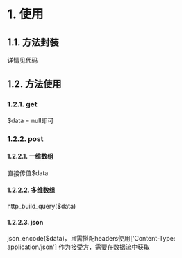 # 1. 使用
## 1.1. 方法封装
详情见代码

## 1.2. 方法使用
### 1.2.1. get
$data = null即可

### 1.2.2. post
#### 1.2.2.1. 一维数组
直接传值$data

#### 1.2.2.2. 多维数组
http_build_query($data)

#### 1.2.2.3. json
json_encode($data)，且需搭配headers使用['Content-Type: application/json']
作为接受方，需要在数据流中获取